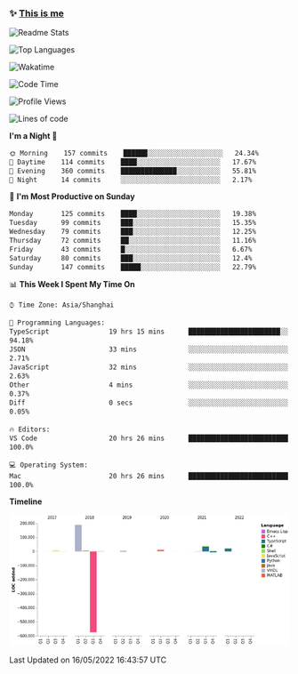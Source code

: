 <!--

**icyzeroice/icyzeroice** is a ✨ _special_ ✨ repository because its `README.md` (this file) appears on your GitHub profile.

Here are some ideas to get you started:

- 🔭 I’m currently working on ...
- 🌱 I’m currently learning ...
- 👯 I’m looking to collaborate on ...
- 🤔 I’m looking for help with ...
- 💬 Ask me about ...
- 📫 How to reach me: ...
- 😄 Pronouns: ...
- ⚡ Fun fact: ...

-->

### ✨ [This is me](https://shakugan.fandom.com/wiki/Serment)

![Readme Stats](https://github-readme-stats.vercel.app/api?username=icyzeroice)

![Top Languages](https://github-readme-stats.vercel.app/api/top-langs/?username=icyzeroice&exclude_repo=scutie2015-digimon&layout=compact&langs_count=5)

![Wakatime](https://github-readme-stats.vercel.app/api/wakatime?username=icyzeroice)

<!--START_SECTION:waka-->
![Code Time](http://img.shields.io/badge/Code%20Time-0%20secs-blue)

![Profile Views](http://img.shields.io/badge/Profile%20Views-2-blue)

![Lines of code](https://img.shields.io/badge/From%20Hello%20World%20I%27ve%20Written--293%20Thousand%20lines%20of%20code-blue)

**I'm a Night 🦉** 

```text
🌞 Morning    157 commits    ██████░░░░░░░░░░░░░░░░░░░   24.34% 
🌆 Daytime    114 commits    ████░░░░░░░░░░░░░░░░░░░░░   17.67% 
🌃 Evening    360 commits    ██████████████░░░░░░░░░░░   55.81% 
🌙 Night      14 commits     ░░░░░░░░░░░░░░░░░░░░░░░░░   2.17%

```
📅 **I'm Most Productive on Sunday** 

```text
Monday       125 commits    ████░░░░░░░░░░░░░░░░░░░░░   19.38% 
Tuesday      99 commits     ███░░░░░░░░░░░░░░░░░░░░░░   15.35% 
Wednesday    79 commits     ███░░░░░░░░░░░░░░░░░░░░░░   12.25% 
Thursday     72 commits     ██░░░░░░░░░░░░░░░░░░░░░░░   11.16% 
Friday       43 commits     █░░░░░░░░░░░░░░░░░░░░░░░░   6.67% 
Saturday     80 commits     ███░░░░░░░░░░░░░░░░░░░░░░   12.4% 
Sunday       147 commits    █████░░░░░░░░░░░░░░░░░░░░   22.79%

```


📊 **This Week I Spent My Time On** 

```text
⌚︎ Time Zone: Asia/Shanghai

💬 Programming Languages: 
TypeScript               19 hrs 15 mins      ███████████████████████░░   94.18% 
JSON                     33 mins             ░░░░░░░░░░░░░░░░░░░░░░░░░   2.71% 
JavaScript               32 mins             ░░░░░░░░░░░░░░░░░░░░░░░░░   2.63% 
Other                    4 mins              ░░░░░░░░░░░░░░░░░░░░░░░░░   0.37% 
Diff                     0 secs              ░░░░░░░░░░░░░░░░░░░░░░░░░   0.05%

🔥 Editors: 
VS Code                  20 hrs 26 mins      █████████████████████████   100.0%

💻 Operating System: 
Mac                      20 hrs 26 mins      █████████████████████████   100.0%

```

**Timeline**

![Chart not found](https://raw.githubusercontent.com/icyzeroice/icyzeroice/main/charts/bar_graph.png) 


 Last Updated on 16/05/2022 16:43:57 UTC
<!--END_SECTION:waka-->

<!--

### Related
- https://github.com/abhisheknaiidu/awesome-github-profile-readme
- https://github.com/coderjojo/creative-profile-readme
- https://github.com/elangosundar/awesome-README-templates
- https://github.com/durgeshsamariya/awesome-github-profile-readme-templates
- https://github.com/anmol098/waka-readme-stats

-->
